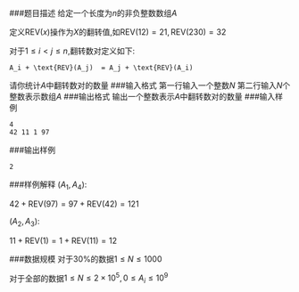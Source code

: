 ###题目描述
给定一个长度为$n$的非负整数数组$A$

定义$\text{REV}(x)$操作为$X$的翻转值,如$\text{REV}(12)=21,\text{REV}(230)=32$

对于$1 \leq i \lt j \leq n$,翻转数对定义如下:


```katex
A_i + \text{REV}(A_j)  = A_j + \text{REV}(A_i)
```
请你统计$A$中翻转数对的数量
###输入格式
第一行输入一个整数$N$
第二行输入$N$个整数表示数组$A$
###输出格式
输出一个整数表示$A$中翻转数对的数量
###输入样例
```
4
42 11 1 97
```
###输出样例
```
2
```
###样例解释
$(A_1,A_4)$:

$42 + \text{REV}(97) = 97 + \text{REV}(42) = 121$

$(A_2,A_3)$:


$11 + \text{REV}(1) =  1 + \text{REV}(11) =  12$

###数据规模
对于$30\%$的数据$1 \leq N \leq 1000$

对于全部的数据$1 \leq N \leq 2 \times 10^5,0 \leq A_i \leq 10^9$